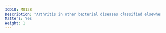 ```yaml
---
ICD10: M0138
Description: "Arthritis in other bacterial diseases classified elsewhere: Other"
Matters: Yes
Weight: 1
---
```

